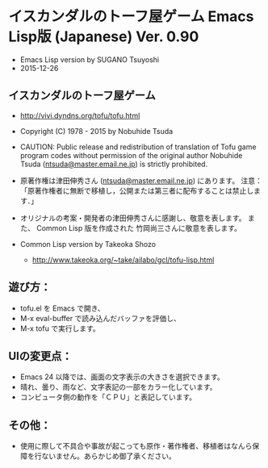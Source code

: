 イスカンダルのトーフ屋ゲーム Emacs Lisp版 (Japanese) Ver. 0.90
===================================================

-   Emacs Lisp version by SUGANO Tsuyoshi
-   2015-12-26

イスカンダルのトーフ屋ゲーム
----------------------------

-   <http://vivi.dyndns.org/tofu/tofu.html>
-   Copyright (C) 1978 - 2015 by Nobuhide Tsuda

-   CAUTION: Public release and redistribution of translation of Tofu
    game program codes without permission of the original author
    Nobuhide Tsuda (ntsuda@master.email.ne.jp) is strictly prohibited.

-   原著作権は津田伸秀さん (ntsuda@master.email.ne.jp) にあります。
    注意：「原著作権者に無断で移植し，公開または第三者に配布することは禁止します．」

-   オリジナルの考案・開発者の津田伸秀さんに感謝し、敬意を表します。
    また、 Common Lisp 版を作成された 竹岡尚三さんに敬意を表します。

-   Common Lisp version by Takeoka Shozo

    -   <http://www.takeoka.org/~take/ailabo/gcl/tofu-lisp.html>

遊び方：
--------

-   tofu.el を Emacs で開き、
-   M-x eval-buffer で読み込んだバッファを評価し、
-   M-x tofu で実行します。

UIの変更点：
------------

-   Emacs 24 以降では、画面の文字表示の大きさを選択できます。
-   晴れ、曇り、雨など、文字表記の一部をカラー化しています。
-   コンピュータ側の動作を「ＣＰＵ」と表記しています。

その他：
--------

-   使用に際して不具合や事故が起こっても原作・著作権者、移植者はなんら保障を行ないません。あらかじめ御了承ください。
